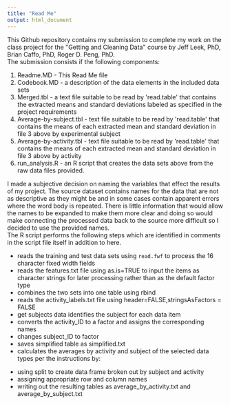 ```yaml
---
title: "Read Me"
output: html_document
---
```


This Github repository contains my submission to complete my work on the class project for the "Getting and Cleaning Data" course by Jeff Leek, PhD, Brian Caffo, PhD, Roger D. Peng, PhD.   
The submission consists if the following components:  
1. Readme.MD - This Read Me file  
2. Codebook.MD - a description of the data elements in the included data sets  
3. Merged.tbl - a text file suitable to be read by 'read.table' that contains the extracted means and standard deviations labeled  as specified in the project requirements  
4. Average-by-subject.tbl -  text file suitable to be read by 'read.table' that contains the means of each extracted mean and standard deviation in file 3 above by experimental subject  
4. Average-by-activity.tbl -  text file suitable to be read by 'read.table' that contains the means of each extracted mean and standard deviation in file 3 above by activity  
5. run_analysis.R - an R script that creates the data sets above from the raw data files provided.  

I made a subjective decision on naming the variables that effect the results of my project. The source dataset contains names for the data that are not as descriptive as they might be and in some cases contain apparent errors where the word body is repeated. There is little information that would allow the names to be expanded to make them more clear and doing so would make connecting the processed data back to the source more difficult so I decided to use the provided names.  
The R script performs the following steps which are identified in comments in the script file itself in addition to here.

* reads the training and test data sets using `read.fwf` to process the 16 character fixed width fields  
* reads the features.txt file using as.is=TRUE to input the items as character strings for later processing rather than as the default factor type  
* combines the two sets into one table using rbind
* reads the activity_labels.txt file using header=FALSE,stringsAsFactors = FALSE
* get subjects data identifies the subject for each data item 
* converts the activity_ID to a factor and assigns the corresponding names  
* changes subject_ID to factor
* saves simplified table as simplified.txt 
* calculates the averages by activity and subject of the selected data types per the instructions by:  
+ using split to create data frame broken out by subject and activity
+ assigning appropriate row and column names
+ writing out the resulting tables as average_by_activity.txt and average_by_subject.txt
